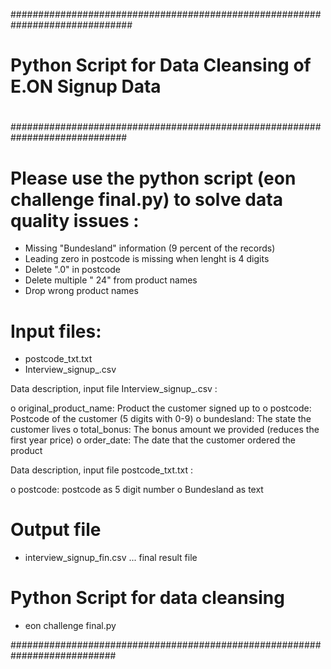 ##############################################################################

#  Python Script for Data Cleansing of E.ON Signup Data                ######
#
#############################################################################

# Please use the python script (eon challenge final.py) to solve data quality issues :

- Missing "Bundesland" information (9 percent of the records)
- Leading zero in postcode is missing when lenght is 4 digits
- Delete ".0" in postcode
- Delete multiple " 24" from product names
- Drop wrong product names

# Input files:
- postcode_txt.txt
- Interview_signup_.csv

Data description, input file Interview_signup_.csv :

o	 original_product_name: Product the customer signed up to
o	 postcode: Postcode of the customer (5 digits with 0-9)
o	 bundesland: The state the customer lives
o	 total_bonus: The bonus amount we provided (reduces the first year price)
o	 order_date: The date that the customer ordered the product

Data description, input file postcode_txt.txt :

o	 postcode: postcode as 5 digit number
o	 Bundesland as text

# Output file  
- interview_signup_fin.csv   ... final result file

# Python Script for data cleansing
- eon challenge final.py      

###########################################################################
